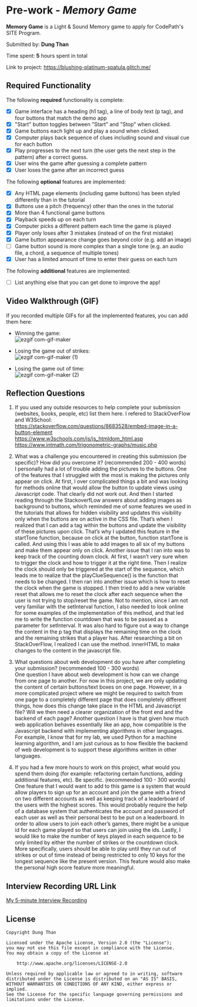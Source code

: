 # Pre-work - *Memory Game*

**Memory Game** is a Light & Sound Memory game to apply for CodePath's SITE Program. 

Submitted by: **Dung Than**

Time spent: **5** hours spent in total

Link to project: https://blushing-platinum-spatula.glitch.me/

## Required Functionality

The following **required** functionality is complete:

* [x] Game interface has a heading (h1 tag), a line of body text (p tag), and four buttons that match the demo app
* [x] "Start" button toggles between "Start" and "Stop" when clicked. 
* [x] Game buttons each light up and play a sound when clicked. 
* [x] Computer plays back sequence of clues including sound and visual cue for each button
* [x] Play progresses to the next turn (the user gets the next step in the pattern) after a correct guess. 
* [x] User wins the game after guessing a complete pattern
* [x] User loses the game after an incorrect guess

The following **optional** features are implemented:

* [x] Any HTML page elements (including game buttons) has been styled differently than in the tutorial
* [x] Buttons use a pitch (frequency) other than the ones in the tutorial
* [x] More than 4 functional game buttons
* [x] Playback speeds up on each turn
* [x] Computer picks a different pattern each time the game is played
* [x] Player only loses after 3 mistakes (instead of on the first mistake)
* [x] Game button appearance change goes beyond color (e.g. add an image)
* [ ] Game button sound is more complex than a single tone (e.g. an audio file, a chord, a sequence of multiple tones)
* [x] User has a limited amount of time to enter their guess on each turn

The following **additional** features are implemented:

- [ ] List anything else that you can get done to improve the app!

## Video Walkthrough (GIF)

If you recorded multiple GIFs for all the implemented features, you can add them here: 
- Winning the game: <br>
![ezgif com-gif-maker](https://user-images.githubusercontent.com/42872360/164586679-90e4e425-7f5c-4b75-ba77-7ad46e37c0cb.gif)

- Losing the game out of strikes: <br>
![ezgif com-gif-maker (1)](https://user-images.githubusercontent.com/42872360/164586774-bffe1ed3-8991-4363-89c1-69d16467a58e.gif)

- Losing the game out of time: <br>
![ezgif com-gif-maker (2)](https://user-images.githubusercontent.com/42872360/164586803-1b468d88-83ff-42e4-ab52-df4e887b5c10.gif)

## Reflection Questions
1. If you used any outside resources to help complete your submission (websites, books, people, etc) list them here. 
I refered to StackOverFlow and W3School: <br>
https://stackoverflow.com/questions/8683528/embed-image-in-a-button-element <br>
https://www.w3schools.com/js/js_htmldom_html.asp <br>
https://www.intmath.com/trigonometric-graphs/music.php

2. What was a challenge you encountered in creating this submission (be specific)? How did you overcome it? (recommended 200 - 400 words) <br>
I personally had a lot of trouble adding the pictures to the buttons. One of the features that I struggled with the most is making the pictures only appear on click. At first, I over complicated things a bit and was looking for methods online that would allow the button to update views using Javascript code. That clearly did not work out. And then I started reading through the StackoverfLow answers about adding images as background to buttons, which reminded me of some features we used in the tutorials that allows for hidden visibility and updates this visibility only when the buttons are on active in the CSS file. That’s when I realized that I can add a <pic> tag within the buttons and update the visibility of these pictures upon click. That’s why I updated this feature in the startTone function, because on click at the button, function startTone is called. And using this I was able to add images to all six of my buttons and make them appear only on click.
Another issue that I ran into was to keep track of the counting down clock. At first, I wasn’t very sure when to trigger the clock and how to trigger it at the right time. Then I realize the clock should only be triggered at the start of the sequence, which leads me to realize that the playClueSequence() is the function that needs to be changed. I then ran into another issue which is how to reset the clock when the game is stopped. I then tried to add a new variable reset that allows me to reset the clock after each sequence when the user is not trying to stop/reset the game. Not to mention, since I am not very familiar with the setInterval function, I also needed to look online for some examples of the implementation of this method, and that led me to write the function countdown that was to be passed as a parameter for setInterval. 
It was also hard to figure out a way to change the content in the p tag that displays the remaining time on the clock and the remaining strikes that a player has. After researching a bit on StackOverFlow, I realized I can use the method. innerHTML to make changes to the content in the javascript file.



3. What questions about web development do you have after completing your submission? (recommended 100 - 300 words) <br>
One question I have about web development is how can we change from one page to another. For now in this project, we are only updating the content of certain buttons/text boxes on one page. However, in a more complicated project where we might be required to switch from one page to a completely different page that does completely different things, how does this change take place in the HTML and Javascript file? Will we then need a clearer organization of the front end and the backend of each page? 
	Another question I have is that given how much web application behaves essentially like an app, how compatible is the Javascript backend with implementing algorithms in other languages. For example, I know that for my lab, we used Python for a machine learning algorithm, and I am just curious as to how flexible the backend of web development is to support these algorithms written in other languages. 



4. If you had a few more hours to work on this project, what would you spend them doing (for example: refactoring certain functions, adding additional features, etc). Be specific. (recommended 100 - 300 words) <br>
One feature that I would want to add to this game is a system that would allow players to sign up for an account and join the game with a friend on two different accounts as well as keeping track of a leaderboard of the users with the highest scores. This would probably require the help of a database system that authenticates the account and password of each user as well as their personal best to be put on a leaderboard. In order to allow users to join each other’s games, there might be a unique id for each game played so that users can join using the ids. Lastly, I would like to make the number of keys played in each sequence to be only limited by either the number of strikes or the countdown clock. More specifically, users should be able to play until they run out of strikes or out of time instead of being restricted to only 10 keys for the longest sequence like the present version. This feature would also make the personal high score feature more meaningful. 




## Interview Recording URL Link

[My 5-minute Interview Recording](https://youtu.be/oXO8eGR92jo)


## License

    Copyright Dung Than

    Licensed under the Apache License, Version 2.0 (the "License");
    you may not use this file except in compliance with the License.
    You may obtain a copy of the License at

        http://www.apache.org/licenses/LICENSE-2.0

    Unless required by applicable law or agreed to in writing, software
    distributed under the License is distributed on an "AS IS" BASIS,
    WITHOUT WARRANTIES OR CONDITIONS OF ANY KIND, either express or implied.
    See the License for the specific language governing permissions and
    limitations under the License.
